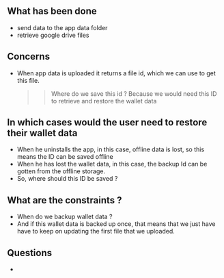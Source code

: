 ## What has been done
- send data to the app data folder
- retrieve google drive files

## Concerns
- When app data is uploaded it returns a file id, which we can use to get this file.
    >> Where do we save this id ?
    >> Because we would need this ID to retrieve and restore the wallet data

## In which cases would the user need to restore their wallet data
- When he uninstalls the app, in this case, offline data is lost, so this means the ID can be saved offline
- When he has lost the wallet data, in this case, the backup Id can be gotten from the offline storage.
- So, where should this ID be saved ?

## What are the constraints ?
- When do we backup wallet data ?
- And if this wallet data is backed up once, that means that we just have have to keep on updating the first      file that we uploaded.

## Questions
- 